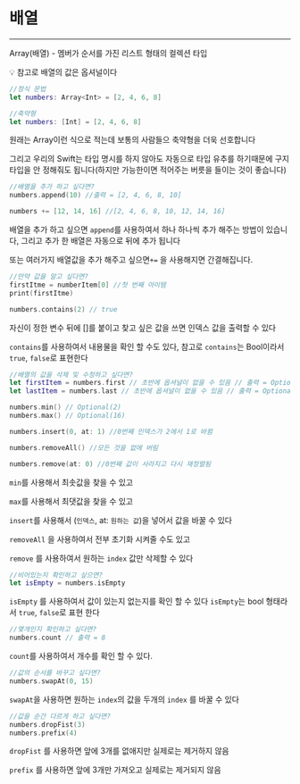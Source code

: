 # 배열

---

Array(배열) - 멤버가 순서를 가진 리스트 형태의 컬렉션 타입

<aside>
💡 참고로 배열의 값은 옵셔널이다

</aside>

```swift
//정식 문법
let numbers: Array<Int> = [2, 4, 6, 8]

//축약형
let numbers: [Int] = [2, 4, 6, 8]
```

원래는 Array<Int>이런 식으로 적는데 보통의 사람들으 축약형을 더욱 선호합니다

그리고 우리의 Swift는 타입 명시를 하지 않아도 자동으로 타입 유추를 하기때문에 구지 타입을 안 정해줘도 됩니다(하지만 가능한이면 적어주는 버릇을 들이는 것이 좋습니다)

```swift
//배열을 추가 하고 싶다면?
numbers.append(10) //출력 = [2, 4, 6, 8, 10]

numbers += [12, 14, 16] //[2, 4, 6, 8, 10, 12, 14, 16]
```

배열을 추가 하고 싶으면 `append`를 사용하여서 하나 하나씩 추가 해주는 방법이 있습니다, 그리고 추가 한 배열은 자동으로 뒤에 추가 됩니다

또는 여러가지 배열값을 추가 해주고 싶으면`+=` 을 사용해지면 간결해집니다.

```swift
//만약 값을 알고 싶다면?
firstItme = numberItem[0] //첫 번째 아이템
print(firstItme)

numbers.contains(2) // true
```

자신이 정한 변수 뒤에 []를 붙이고 찾고 싶은 값을 쓰면 인덱스 값을 출력할 수 있다

`contains`를 사용하여서 내용물을 확인 할 수도 있다, 참고로 `contains`는 Bool이라서 `true`, `false`로 표현한다

```swift
//배열의 값을 삭제 및 수정하고 싶다면?
let firstItem = numbers.first // 초반에 옵셔널이 없을 수 있음 // 출력 = Optional(2)
let lastItem = numbers.last // 초반에 옵셔널이 없을 수 있음 // 출력 = Optional(16)

numbers.min() // Optional(2)
numbers.max() // Optional(16)

numbers.insert(0, at: 1) //0번째 인덱스가 2에서 1로 바뀜

numbers.removeAll() //모든 것을 없에 버림

numbers.remove(at: 0) //0번째 값이 사라지고 다시 재정렬됨
```

`min`를 사용해서 최솟값을 찾을 수 있고

`max`를 사용해서 최댓값을 찾을 수 있고

`insert`를 사용해서 (`인덱스`, at: `원하는 값`)을 넣어서 값을 바꿀 수 있다

`removeAll` 을 사용하여서 전부 초기화 시켜줄 수도 있고

`remove` 를 사용하여서 원하는 `index` 값만 삭제할 수 있다

```swift
//비어있는지 확인하고 싶으면?
let isEmpty = numbers.isEmpty
```

`isEmpty` 를 사용하여서 값이 있는지 없는지를 확인 할 수 있다 `isEmpty`는 bool 형태라서 `true`, `false`로 표현 한다

```swift
//몇개인지 확인하고 싶다면?
numbers.count // 출력 = 8
```

`count`를 사용하여서 개수를 확인 할 수 있다.

```swift
//값의 순서를 바꾸고 싶다면?
numbers.swapAt(0, 15)
```

`swapAt`을 사용하면 원하는 `index`의 값을 두개의 `index` 를 바꿀 수 있다

```swift
//값을 순간 다르게 하고 싶다면?
numbers.dropFist(3)
numbers.prefix(4)
```

`dropFist` 를 사용하면 앞에 3개를 없애지만 실제로는 제거하지 않음

`prefix` 를 사용하면 앞에 3개만 가져오고 실제로는 제거되지 않음

